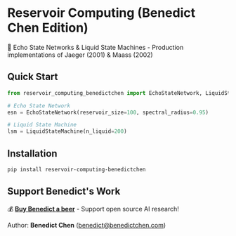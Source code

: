 # Reservoir Computing (Benedict Chen Edition)

🌊 Echo State Networks & Liquid State Machines - Production implementations of Jaeger (2001) & Maass (2002)

## Quick Start

```python
from reservoir_computing_benedictchen import EchoStateNetwork, LiquidStateMachine

# Echo State Network
esn = EchoStateNetwork(reservoir_size=100, spectral_radius=0.95)

# Liquid State Machine  
lsm = LiquidStateMachine(n_liquid=200)
```

## Installation

```bash
pip install reservoir-computing-benedictchen
```

## Support Benedict's Work

💰 **[Buy Benedict a beer](https://www.paypal.com/cgi-bin/webscr?cmd=_s-xclick&hosted_button_id=WXQKYYKPHWXHS)** - Support open source AI research!

Author: **Benedict Chen** (benedict@benedictchen.com)
